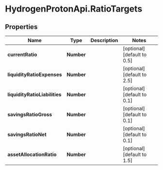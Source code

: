 # HydrogenProtonApi.RatioTargets

## Properties
Name | Type | Description | Notes
------------ | ------------- | ------------- | -------------
**currentRatio** | **Number** |  | [optional] [default to 0.5]
**liquidityRatioExpenses** | **Number** |  | [optional] [default to 2.5]
**liquidityRatioLiabilities** | **Number** |  | [optional] [default to 0.1]
**savingsRatioGross** | **Number** |  | [optional] [default to 0.1]
**savingsRatioNet** | **Number** |  | [optional] [default to 0.1]
**assetAllocationRatio** | **Number** |  | [optional] [default to 1.5]


